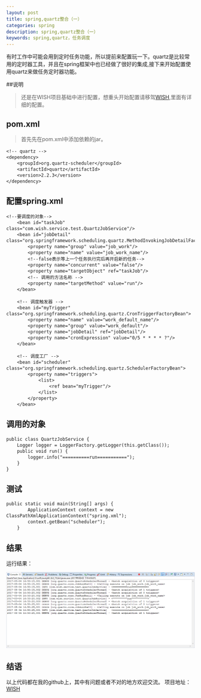 ```yaml
---
layout: post
title: spring,quartz整合（一）
categories: spring
description: spring,quartz整合（一）
keywords: spring,quartz，任务调度
---
```


有时工作中可能会用到定时任务功能，所以提前来配置玩一下。quartz是比较常用的定时器工具，并且在spring框架中也已经做了很好的集成,接下来开始配置使用quartz来做任务定时器功能。

##说明
> 还是在WISH项目基础中进行配置，想重头开始配置请移驾[WISH](https://github.com/handexing/wish),里面有详细的配置。

## pom.xml

> 首先先在pom.xml中添加依赖的jar。

```
<!-- quartz -->
<dependency>
    <groupId>org.quartz-scheduler</groupId>
	<artifactId>quartz</artifactId>
	<version>2.2.3</version>
</dependency>
```

## 配置spring.xml

```
<!--要调度的对象-->
	<bean id="taskJob" class="com.wish.service.test.QuartzJobService"/>
	<bean id="jobDetail" class="org.springframework.scheduling.quartz.MethodInvokingJobDetailFactoryBean">
		<property name="group" value="job_work"/>
		<property name="name" value="job_work_name"/>
		<!--false表示等上一个任务执行完后再开启新的任务-->
		<property name="concurrent" value="false"/>
		<property name="targetObject" ref="taskJob"/>
		<!-- 调用的方法名称 -->
		<property name="targetMethod" value="run"/>
	</bean>
	 
	<!-- 调度触发器 -->
	<bean id="myTrigger" class="org.springframework.scheduling.quartz.CronTriggerFactoryBean">
		<property name="name" value="work_default_name"/>
		<property name="group" value="work_default"/>
		<property name="jobDetail" ref="jobDetail"/>
		<property name="cronExpression" value="0/5 * * * * ?"/>
	</bean>
	 
	<!-- 调度工厂 -->
	<bean id="scheduler" class="org.springframework.scheduling.quartz.SchedulerFactoryBean">
		<property name="triggers">
			<list>
				<ref bean="myTrigger"/>
			</list>
		</property>
	</bean>
```

## 调用的对象

```
public class QuartzJobService {
	Logger logger = LoggerFactory.getLogger(this.getClass());
	public void run() {
		logger.info("==========run===========");
	}
}
```

## 测试

```
public static void main(String[] args) {
		ApplicationContext context = new ClassPathXmlApplicationContext("spring.xml");
		context.getBean("scheduler");
	}
```

## 结果

运行结果：

![运行结果](/images/posts/testquartz.png)


## 结语
以上代码都在我的github上，其中有问题或者不对的地方欢迎交流。
项目地址：[WISH](https://github.com/handexing/wish)




